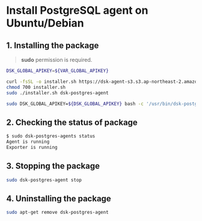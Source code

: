 # Install PostgreSQL agent on Ubuntu/Debian

## 1. Installing the package

> **sudo** permission is required.

<!-- 
example API Key : VAR_GLOBAL_APIKEY=1234567890abcdef1234567890abcdef
 -->
```bash
DSK_GLOBAL_APIKEY=${VAR_GLOBAL_APIKEY}

curl -fsSL -o installer.sh https://dsk-agent-s3.s3.ap-northeast-2.amazonaws.com/dsk-agent-s3/public/install.sh
chmod 700 installer.sh
sudo ./installer.sh dsk-postgres-agent

sudo DSK_GLOBAL_APIKEY=${DSK_GLOBAL_APIKEY} bash -c '/usr/bin/dsk-postgres-agent init "'${DSK_GLOBAL_APIKEY}'" && sudo /usr/bin/dsk-postgres-agent start'
```

## 2. Checking the status of package

```bash
$ sudo dsk-postgres-agents status
Agent is running
Exporter is running
```

## 3. Stopping the package

```bash
sudo dsk-postgres-agent stop
```

## 4. Uninstalling the package

```bash
sudo apt-get remove dsk-postgres-agent
```
